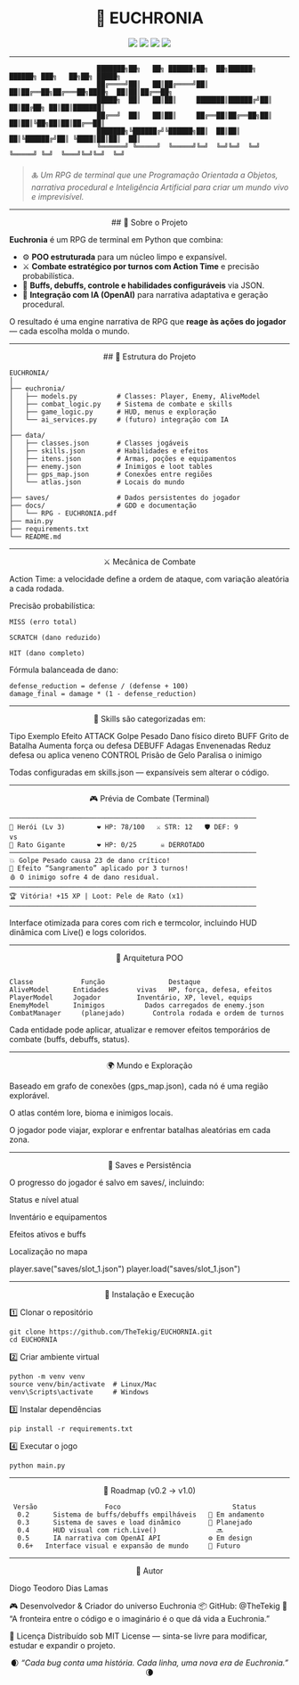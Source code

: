 <h1 align="center">🧭 EUCHRONIA</h1>

<p align="center">
  <img src="https://img.shields.io/badge/Python-3.11%2B-blue?logo=python">
  <img src="https://img.shields.io/badge/Status-Em%20Desenvolvimento-yellow">
  <img src="https://img.shields.io/badge/License-MIT-green">
  <img src="https://img.shields.io/badge/OpenAI-Integrated-orange">
</p>

---

  
```
                      ███████╗██╗   ██╗ ██████╗██╗  ██╗██████╗  ██████╗ ███╗   ██╗██╗ █████╗
                      ██╔════╝██║   ██║██╔════╝██║  ██║██╔══██╗██╔═══██╗████╗  ██║██║██╔══██╗
                      █████╗  ██║   ██║██║     ███████║██████╔╝██║   ██║██╔██╗ ██║██║███████║
                      ██╔══╝  ██║   ██║██║     ██╔══██║██╔══██╗██║   ██║██║╚██╗██║██║██╔══██║
                      ███████╗╚██████╔╝╚██████╗██║  ██║██║  ██║╚██████╔╝██║ ╚████║██║██║  ██║
                      ╚══════╝ ╚═════╝  ╚═════╝╚═╝  ╚═╝╚═╝  ╚═╝ ╚═════╝ ╚═╝  ╚═══╝╚═╝╚═╝  ╚═╝
```



> 🜏 *Um RPG de terminal que une Programação Orientada a Objetos, narrativa procedural e Inteligência Artificial para criar um mundo vivo e imprevisível.*

---
<div align="center">
## 📜 Sobre o Projeto
</div>

**Euchronia** é um RPG de terminal em Python que combina:
- ⚙️ **POO estruturada** para um núcleo limpo e expansível.  
- ⚔️ **Combate estratégico por turnos com Action Time** e precisão probabilística.  
- 💎 **Buffs, debuffs, controle e habilidades configuráveis** via JSON.  
- 🧠 **Integração com IA (OpenAI)** para narrativa adaptativa e geração procedural.  

O resultado é uma engine narrativa de RPG que **reage às ações do jogador** — cada escolha molda o mundo.

---
<div align="center">
## 🧱 Estrutura do Projeto
</div>

    EUCHRONIA/
    │
    ├── euchronia/
    │   ├── models.py          # Classes: Player, Enemy, AliveModel
    │   ├── combat_logic.py    # Sistema de combate e skills
    │   ├── game_logic.py      # HUD, menus e exploração
    │   └── ai_services.py     # (futuro) integração com IA
    │
    ├── data/
    │   ├── classes.json       # Classes jogáveis
    │   ├── skills.json        # Habilidades e efeitos
    │   ├── itens.json         # Armas, poções e equipamentos
    │   ├── enemy.json         # Inimigos e loot tables
    │   ├── gps_map.json       # Conexões entre regiões
    │   └── atlas.json         # Locais do mundo
    │
    ├── saves/                 # Dados persistentes do jogador
    ├── docs/                  # GDD e documentação
    │   └── RPG - EUCHRONIA.pdf
    ├── main.py
    ├── requirements.txt
    └── README.md

---

<p align="center"> ⚔️ Mecânica de Combate </p>
Action Time: a velocidade define a ordem de ataque, com variação aleatória a cada rodada.

Precisão probabilística:

    MISS (erro total)
        
    SCRATCH (dano reduzido)
        
    HIT (dano completo)

Fórmula balanceada de dano:

    defense_reduction = defense / (defense + 100)
    damage_final = damage * (1 - defense_reduction)

---

<p align="center"> 🧩 Skills são categorizadas em: </p>

  Tipo	Exemplo	Efeito
  ATTACK	Golpe Pesado	Dano físico direto
  BUFF	Grito de Batalha	Aumenta força ou defesa
  DEBUFF	Adagas Envenenadas	Reduz defesa ou aplica veneno
  CONTROL	Prisão de Gelo	Paralisa o inimigo

Todas configuradas em skills.json — expansíveis sem alterar o código.
 
 ---
 
<p align="center"> 🎮 Prévia de Combate (Terminal) </p>

```
──────────────────────────────────────────────────────────────
👤 Herói (Lv 3)        ❤️ HP: 78/100   ⚔️ STR: 12   🛡 DEF: 9
vs
🐀 Rato Gigante        ❤️ HP: 0/25      ☠️ DERROTADO
──────────────────────────────────────────────────────────────
💥 Golpe Pesado causa 23 de dano crítico!
🧪 Efeito “Sangramento” aplicado por 3 turnos!
🩸 O inimigo sofre 4 de dano residual.
──────────────────────────────────────────────────────────────
🏆 Vitória! +15 XP | Loot: Pele de Rato (x1)
──────────────────────────────────────────────────────────────
```

Interface otimizada para cores com rich e termcolor, incluindo HUD dinâmica com Live() e logs coloridos.

---

 <p align="center">🧠 Arquitetura POO </p>

```

Classe	          Função	            Destaque
AliveModel	    Entidades       vivas	HP, força, defesa, efeitos
PlayerModel	    Jogador	        Inventário, XP, level, equips
EnemyModel	    Inimigos	      Dados carregados de enemy.json
CombatManager	  (planejado)	    Controla rodada e ordem de turnos

```

Cada entidade pode aplicar, atualizar e remover efeitos temporários de combate (buffs, debuffs, status).

---

<p align="center"> 🌍 Mundo e Exploração </p>
Baseado em grafo de conexões (gps_map.json), cada nó é uma região explorável.

O atlas contém lore, bioma e inimigos locais.

O jogador pode viajar, explorar e enfrentar batalhas aleatórias em cada zona.

---

<p align="center"> 💾 Saves e Persistência </p>
O progresso do jogador é salvo em saves/, incluindo:

Status e nível atual

Inventário e equipamentos

Efeitos ativos e buffs

Localização no mapa

player.save("saves/slot_1.json")
player.load("saves/slot_1.json")

---

<p align="center"> 🚀 Instalação e Execução </p>

1️⃣ Clonar o repositório

    git clone https://github.com/TheTekig/EUCHORNIA.git
    cd EUCHORNIA
    
2️⃣ Criar ambiente virtual

    python -m venv venv
    source venv/bin/activate  # Linux/Mac
    venv\Scripts\activate     # Windows
    
3️⃣ Instalar dependências

    pip install -r requirements.txt
    
4️⃣ Executar o jogo

    python main.py

---

<p align="center"> 🧩 Roadmap (v0.2 → v1.0) </p>

     Versão	                Foco	                        Status
      0.2	   Sistema de buffs/debuffs empilháveis	  🧩 Em andamento
      0.3	   Sistema de saves e load dinâmico	      🔄 Planejado
      0.4	   HUD visual com rich.Live()	            🔜
      0.5	   IA narrativa com OpenAI API	          ⚙️ Em design
      0.6+	 Interface visual e expansão de mundo	  🌌 Futuro

---

<p align="center"> 🧙 Autor </p>

Diogo Teodoro Dias Lamas

🎮 Desenvolvedor & Criador do universo Euchronia
📦 GitHub: @TheTekig
💬 “A fronteira entre o código e o imaginário é o que dá vida a Euchronia.”

📜 Licença
Distribuído sob MIT License — sinta-se livre para modificar, estudar e expandir o projeto.

<p align="center"> 🌒 <i>“Cada bug conta uma história. Cada linha, uma nova era de Euchronia.”</i> 🌘 </p> 
